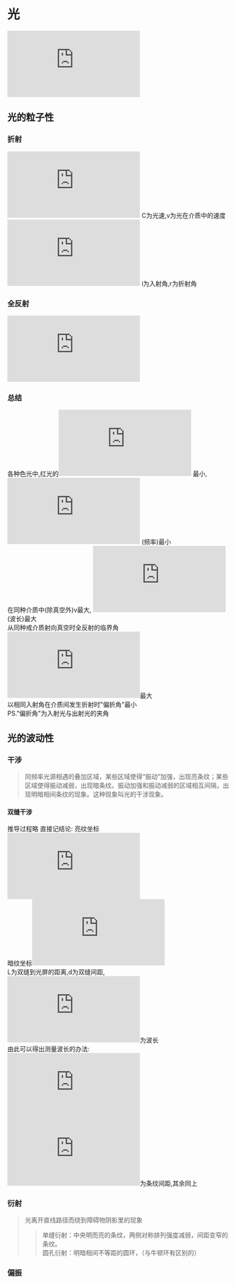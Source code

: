# 光
![](http://latex.codecogs.com/gif.latex?C%3D3%5Ctimes10%5E8m/s)

## 光的粒子性

### 折射
![](http://latex.codecogs.com/gif.latex?n%20%3D%20%5Cfrac%7BC%7D%7Bv%7D) C为光速,v为光在介质中的速度  
![](http://latex.codecogs.com/gif.latex?n%20%3D%20%5Cfrac%7B%5Csin%20i%7D%7B%5Csin%20r%7D) i为入射角,r为折射角  

### 全反射
![](http://latex.codecogs.com/gif.latex?n%20%3D%20%5Cfrac%7B1%7D%7B%5Csin%20C_%7B0%7D%7D)

### 总结
各种色光中,红光的![](http://latex.codecogs.com/gif.latex?n) 最小, ![](http://latex.codecogs.com/gif.latex?%5Cnu) (频率)最小  
在同种介质中(除真空外)v最大, ![](http://latex.codecogs.com/gif.latex?%5Clambda)(波长)最大  
从同种戒介质射向真空时全反射的临界角 ![](http://latex.codecogs.com/gif.latex?C_%7B0%7D)最大  
以相同入射角在介质间发生折射时"偏折角"最小  
PS."偏折角"为入射光与出射光的夹角  


## 光的波动性

### 干涉
> 同频率光源相遇的叠加区域，某些区域使得“振动”加强，出现亮条纹；某些区域使得振动减弱，出现暗条纹。振动加强和振动减弱的区域相互间隔，出现明暗相间条纹的现象。这种现象叫光的干涉现象。 

#### 双缝干涉

推导过程略 直接记结论:
亮纹坐标![](http://latex.codecogs.com/gif.latex?x%3D%5Cpm%20k%20%5Cqquad%5Cfrac%7BL%7D%7Bd%7D%5Clambda%2C%28k%3D0%2C1%2C2%5Ccdots%29)  
暗纹坐标![](http://latex.codecogs.com/gif.latex?x%3D%5Cpm%20%282k-1%29%20%5Cfrac%7BL%7D%7Bd%7D%20%5Ccdot%20%5Cfrac%7B%5Clambda%7D%7B2%7D%2C%28k%3D0%2C1%2C2%5Ccdots%29)  
L为双缝到光屏的距离,d为双缝间距,![](http://latex.codecogs.com/gif.latex?%5Clambda)为波长  
由此可以得出测量波长的办法:  
![](http://latex.codecogs.com/gif.latex?%5CDelta%20x%3D%5Cfrac%7BL%7D%7Bd%7D%20%5Clambda)  
![](http://latex.codecogs.com/gif.latex?%5CDelta%20x)为条纹间距,其余同上  

### 衍射
> 光离开直线路径而绕到障碍物阴影里的现象
>> 单缝衍射：中央明而亮的条纹，两侧对称排列强度减弱，间距变窄的条纹。\
>> 圆孔衍射：明暗相间不等距的圆环，（与牛顿环有区别的）

### 偏振
